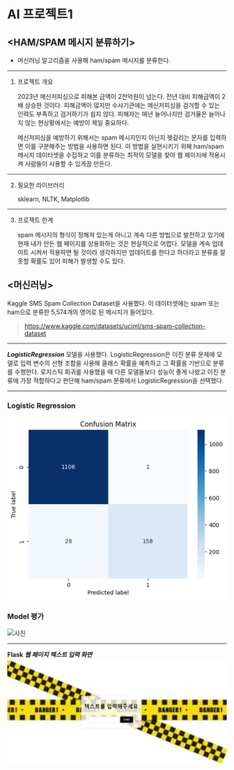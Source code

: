 # AI 프로젝트1
## <HAM/SPAM 메시지 분류하기>
- 머신러닝 알고리즘을 사용해 ham/spam 메시지를 분류한다.
---
1. 프로젝트 개요

   2023년 메신저피싱으로 피해본 금액이 2천억원이 넘는다. 전년 대비 피해금액이 2배 상승한 것이다. 피해금액이 많지만 수사기관에는 메신저피싱을 검거할 수 있는 인력도 부족하고 검거하기가 쉽지 않다. 피해자는 매년 늘어나지만 검거율은 늘어나지 않는 현상황에서는 예방이 제일 중요하다.

   메신저피싱을 예방하기 위해서는 spam 메시지인지 아닌지 헷갈리는 문자를 입력하면 이를 구분해주는 방법을 사용하면 된다. 이 방법을 실현시키기 위해 ham/spam 메시지 데이터셋을 수집하고 이를 분류하는 최적의 모델을 찾아 웹 페이지에 적용시켜 사람들이 사용할 수 있게끔 만든다.
---
2. 필요한 라이브러리
   
   sklearn, NLTK, Matplotlib
---
3. 프로젝트 한계
   
   spam 메시지의 형식이 정해져 있는게 아니고 계속 다른 방법으로 발전하고 있기에 현재 내가 만든 웹 페이지를 상용화하는 것은 현실적으로 어렵다. 모델을 계속 업데이트 시켜서 적용하면 될 것이라 생각하지만 업데이트를 한다고 하더라고 분류를 잘못할 확률도 있어 피해가 발생할 수도 있다.

## <머신러닝>

Kaggle SMS Spam Collection Dataset을 사용했다. 이 데이터셋에는 spam 또는 ham으로 분류한 5,574개의 영어로 된 메시지가 들어있다.
> https://www.kaggle.com/datasets/uciml/sms-spam-collection-dataset
---
***LogisticRegression*** 모델을 사용했다. LogisticRegression은 이진 분류 문제에 모델로 입력 변수의 선형 조합을 사용해 클래스 확률을 예측하고 그 확률을 기반으로 분류를 수행한다. 로지스틱 회귀를 사용했을 때 다른 모델들보다 성능이 좋게 나왔고 이진 분류에 가장 적합하다고 판단해 ham/spam 분류에서 LogisticRegression을 선택했다. 

---


### Logistic Regression
![사진](logi.jpg.png)
### Model 평가
![사진](표.JPG)

---


**Flask**
***웹 페이지 텍스트 입력 화면***
![사진](text.jpg.png)

